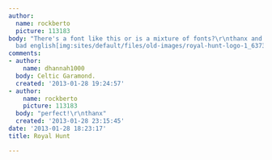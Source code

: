 ```yaml
---
author:
  name: rockberto
  picture: 113183
body: "There's a font like this or is a mixture of fonts?\r\nthanx and sorry for my
  bad english[img:sites/default/files/old-images/royal-hunt-logo-1_6373.jpg]"
comments:
- author:
    name: dhannah1000
  body: Celtic Garamond.
  created: '2013-01-28 19:24:57'
- author:
    name: rockberto
    picture: 113183
  body: "perfect!\r\nthanx"
  created: '2013-01-28 23:15:45'
date: '2013-01-28 18:23:17'
title: Royal Hunt

---
```

